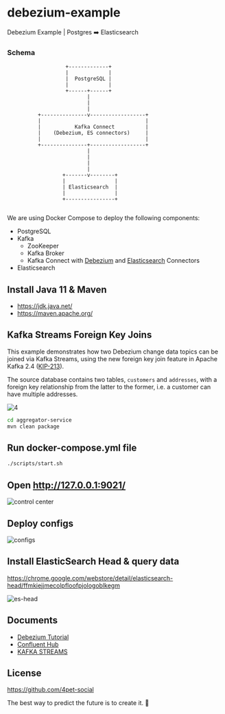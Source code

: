 # debezium-example

Debezium Example | Postgres ➡️ Elasticsearch

### Schema

```
                   +-------------+
                   |             |
                   |  PostgreSQL |
                   |             |
                   +------+------+
                          |
                          |
                          |
          +---------------v------------------+
          |                                  |
          |           Kafka Connect          |
          |    (Debezium, ES connectors)     |
          |                                  |
          +---------------+------------------+
                          |
                          |
                          |
                          |
                  +-------v--------+
                  |                |
                  | Elasticsearch  |
                  |                |
                  +----------------+


```
We are using Docker Compose to deploy the following components:

* PostgreSQL
* Kafka
  * ZooKeeper
  * Kafka Broker
  * Kafka Connect with [Debezium](http://debezium.io/) and [Elasticsearch](https://github.com/confluentinc/kafka-connect-elasticsearch) Connectors
* Elasticsearch

## Install Java 11 & Maven

- https://jdk.java.net/
- https://maven.apache.org/

## Kafka Streams Foreign Key Joins

This example demonstrates how two Debezium change data topics can be joined via Kafka Streams,
using the new foreign key join feature in Apache Kafka 2.4 ([KIP-213](https://cwiki.apache.org/confluence/display/KAFKA/KIP-213+Support+non-key+joining+in+KTable)).

The source database contains two tables, `customers` and `addresses`, with a foreign key relationship from the latter to the former,
i.e. a customer can have multiple addresses.

![4](./images/4.png)

```sh
cd aggregator-service
mvn clean package
```

## Run docker-compose.yml file

```sh
./scripts/start.sh
```

## Open http://127.0.0.1:9021/

![control center](./images/1.png)
 
## Deploy configs

![configs](./images/2.gif)

## Install ElasticSearch Head & query data

https://chrome.google.com/webstore/detail/elasticsearch-head/ffmkiejjmecolpfloofpjologoblkegm

![es-head](./images/3.gif)

## Documents

- [Debezium Tutorial](https://debezium.io/documentation/reference/tutorial.html)
- [Confluent Hub](https://www.confluent.io/hub/)
- [KAFKA STREAMS](https://kafka.apache.org/documentation/streams/)

## License

https://github.com/4pet-social

<!-- INSPIRATIONAL_QUOTE_START -->
The best way to predict the future is to create it.
🐯
<!-- INSPIRATIONAL_QUOTE_END -->
